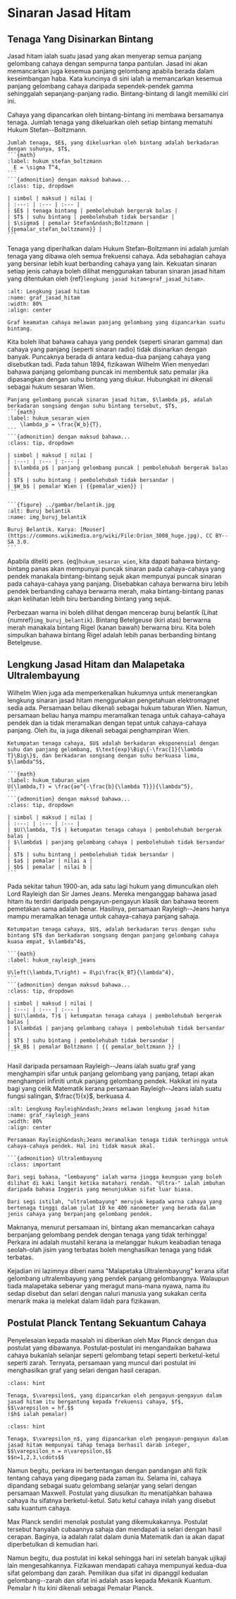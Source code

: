 # Sinaran Jasad Hitam

## Tenaga Yang Disinarkan Bintang
Jasad hitam ialah suatu jasad yang akan menyerap semua panjang gelombang cahaya dengan sempurna tanpa pantulan. Jasad ini akan memancarkan juga kesemua panjang gelombang apabila berada dalam keseimbangan haba. Kata kuncinya di sini ialah ia memancarkan kesemua panjang gelombang cahaya daripada sependek-pendek gamma sehinggalah sepanjang-panjang radio. Bintang-bintang di langit memiliki ciri ini.

Cahaya yang dipancarkan oleh bintang-bintang ini membawa bersamanya tenaga. Jumlah tenaga yang dikeluarkan oleh setiap bintang mematuhi Hukum Stefan--Boltzmann.

````{admonition} Hukum Stefan&ndash;Boltzmann
Jumlah tenaga, $E$, yang dikeluarkan oleh bintang adalah berkadaran dengan suhunya, $T$,
```{math}
:label: hukum_stefan_boltzmann
  E = \sigma T^4,
```
```{admonition} dengan maksud bahawa...
:class: tip, dropdown

| simbol | maksud | nilai |
| :---: | :--- | :--- |
| $E$ | tenaga bintang | pembolehubah bergerak balas |
| $T$ | suhu bintang | pembolehubah tidak bersandar |
| $\sigma$ | pemalar Stefan&ndash;Boltzmann | {{pemalar_stefan_boltzmann}} |
```
````

Tenaga yang diperihalkan dalam Hukum Stefan&ndash;Boltzmann ini adalah jumlah tenaga yang dibawa oleh semua frekuensi cahaya. Ada sebahagian cahaya yang  bersinar lebih kuat berbanding cahaya yang lain. Kekuatan sinaran setiap jenis cahaya boleh dilihat menggunakan taburan sinaran jasad hitam yang ditentukan oleh {ref}`lengkung jasad hitam<graf_jasad_hitam>`.

```{figure} ../gambar/jasadhitam.jpg
:alt: Lengkung jasad hitam
:name: graf_jasad_hitam
:width: 80%
:align: center

Graf keamatan cahaya melawan panjang gelombang yang dipancarkan suatu bintang.
```

Kita boleh lihat bahawa cahaya yang pendek (seperti sinaran gamma) dan cahaya yang panjang (seperti sinaran radio) tidak disinarkan dengan banyak. Puncaknya berada di antara kedua-dua panjang cahaya yang disebutkan tadi. Pada tahun 1894, fizikawan Wilhelm Wien menyedari bahawa panjang gelombang puncak ini membentuk satu pemalar jika dipasangkan dengan suhu bintang yang diukur. Hubungkait ini dikenali sebagai hukum sesaran Wien.


````{admonition} Hukum Sesaran Wien
Panjang gelombang puncak sinaran jasad hitam, $\lambda_p$, adalah berkadaran songsang dengan suhu bintang tersebut, $T$,
```{math}
:label: hukum_sesaran_wien
	\lambda_p = \frac{W_b}{T},
```
```{admonition} dengan maksud bahawa...
:class: tip, dropdown

| simbol | maksud | nilai |
| :---: | :--- | :--- |
| $\lambda_p$ | panjang gelombang puncak | pembolehubah bergerak balas |
| $T$ | suhu bintang | pembolehubah tidak bersandar |
| $W_b$ | pemalar Wien | {{pemalar_wien}} |
```
````

````{margin}
```{figure} ../gambar/belantik.jpg
:alt: Buruj belantik
:name: img_buruj_belantik

Buruj Belantik. Karya: [Mouser](https://commons.wikimedia.org/wiki/File:Orion_3008_huge.jpg), CC BY--SA 3.0.
```
````

Apabila diteliti pers. {eq}`hukum_sesaran_wien`, kita dapati bahawa bintang-bintang panas akan mempunyai puncak sinaran pada cahaya-cahaya yang pendek manakala bintang-bintang sejuk akan mempunyai puncak sinaran pada cahaya-cahaya yang panjang. Disebabkan cahaya berwarna biru lebih pendek berbanding cahaya berwarna merah, maka bintang-bintang panas akan kelihatan lebih biru berbanding bintang yang sejuk.

Perbezaan warna ini boleh dilihat dengan mencerap buruj belantik (Lihat {numref}`img_buruj_belantik`). Bintang Betelgeuse (kiri atas) berwarna merah manakala bintang Rigel (kanan bawah) berwarna biru. Kita boleh simpulkan bahawa bintang Rigel adalah lebih panas berbanding bintang Betelgeuse.

## Lengkung Jasad Hitam dan Malapetaka Ultralembayung
Wilhelm Wien juga ada memperkenalkan hukumnya untuk menerangkan lengkung sinaran jasad hitam menggunakan pengetahuan elektromagnet sedia ada. Persamaan beliau dikenali sebagai hukum taburan Wien. Namun, persamaan beliau hanya mampu meramalkan tenaga untuk cahaya-cahaya pendek dan ia tidak meramalkan dengan tepat untuk cahaya-cahaya panjang. Oleh itu, ia juga dikenali sebagai penghampiran Wien.

````{admonition} Hukum Taburan Wien / Penghampiran Wien
Ketumpatan tenaga cahaya, $U$ adalah berkadaran eksponensial dengan suhu dan panjang gelombang, $\text{exp}\Big\{-\frac{1}{\lambda T}\Big\}$, dan berkadaran songsang dengan suhu berkuasa lima, $\lambda^5$, 

```{math}
:label: hukum_taburan_wien
U(\lambda,T) = \frac{ae^{-\frac{b}{\lambda T}}}{\lambda^5},
```
```{admonition} dengan maksud bahawa...
:class: tip, dropdown

| simbol | maksud | nilai |
| :---: | :--- | :--- |
| $U(\lambda, T)$ | ketumpatan tenaga cahaya | pembolehubah bergerak balas |
| $\lambda$ | panjang gelombang cahaya | pembolehubah tidak bersandar |
| $T$ | suhu bintang | pembolehubah tidak bersandar |
| $a$ | pemalar | nilai a |
| $b$ | pemalar | nilai b |
```
````

Pada sekitar tahun 1900-an, ada satu lagi hukum yang dimunculkan oleh Lord Rayleigh dan Sir James Jeans. Mereka menganggap bahawa jasad hitam itu terdiri daripada pengayun-pengayun klasik dan bahawa teorem pemetakan sama adalah benar. Hasilnya, persamaan Rayleigh--Jeans hanya mampu meramalkan tenaga untuk cahaya-cahaya panjang sahaja.

````{admonition} Hukum Rayleigh&ndash;Jeans
Ketumpatan tenaga cahaya, $U$, adalah berkadaran terus dengan suhu bintang $T$ dan berkadaran songsang dengan panjang gelombang cahaya kuasa empat, $\lambda^4$,

```{math}
:label: hukum_rayleigh_jeans

U\left(\lambda,T\right) = 8\pi\frac{k_BT}{\lambda^4},
```
```{admonition} dengan maksud bahawa...
:class: tip, dropdown

| simbol | maksud | nilai |
| :---: | :--- | :--- |
| $U(\lambda, T)$ | ketumpatan tenaga cahaya | pembolehubah bergerak balas |
| $\lambda$ | panjang gelombang cahaya | pembolehubah tidak bersandar |
| $T$ | suhu bintang | pembolehubah tidak bersandar |
| $k_B$ | pemalar Boltzmann | {{ pemalar_boltzmann }} |
```
````

Hasil daripada persamaan Rayleigh--Jeans ialah suatu graf yang menghampiri sifar untuk panjang gelombang yang panjang, tetapi akan menghampiri infiniti untuk panjang gelombang pendek. Hakikat ini nyata bagi yang celik Matematik kerana persamaan Rayleigh--Jeans ialah suatu fungsi salingan, $\frac{1}{x}$, berkuasa 4.

```{figure} ../gambar/Rayleigh.png
:alt: Lengkung Rayleigh&ndash;Jeans melawan lengkung jasad hitam
:name: graf_rayleigh_jeans
:width: 80%
:align: center

Persamaan Rayleigh&ndash;Jeans meramalkan tenaga tidak terhingga untuk cahaya-cahaya pendek. Hal ini tidak masuk akal.
```

````{margin} 
```{admonition} Ultralembayung
:class: important

Dari segi bahasa, "lembayung" ialah warna jingga keunguan yang boleh dilihat di kaki langit ketika matahari rendah. "Ultra-" ialah imbuhan daripada bahasa Inggeris yang menunjukkan sifat luar biasa.

Dari segi istilah, "ultralembayung" merujuk kepada warna cahaya yang bertenaga tinggi dalam julat 10 ke 400 nanometer yang berada dalam jenis cahaya yang berpanjang gelombang pendek.
````

Maknanya, menurut persamaan ini, bintang akan memancarkan cahaya berpanjang gelombang pendek dengan tenaga yang tidak terhingga! Perkara ini adalah mustahil kerana ia melanggar hukum keabadian tenaga seolah-olah jisim yang terbatas boleh menghasilkan tenaga yang tidak terbatas.

Kejadian ini lazimnya diberi nama "Malapetaka Ultralembayung" kerana sifat gelombang ultralembayung yang pendek panjang gelombangnya. Walaupun tiada malapetaka sebenar yang meragut mana-mana nyawa, nama itu sedap disebut dan selari dengan naluri manusia yang sukakan cerita menarik maka ia melekat dalam lidah para fizikawan.

## Postulat Planck Tentang Sekuantum Cahaya

Penyelesaian kepada masalah ini diberikan oleh Max Planck dengan dua postulat yang dibawanya. Postulat-postulat ini mengandaikan bahawa cahaya bukanlah selanjar seperti gelombang tetapi seperti berketul-ketul seperti zarah. Ternyata, persamaan yang muncul dari postulat ini menghasilkan graf yang selari dengan hasil cerapan.

````{admonition} POSTULAT 1
:class: hint

Tenaga, $\varepsilon$, yang dipancarkan oleh pengayun-pengayun dalam jasad hitam itu bergantung kepada frekuensi cahaya, $f$,
$$\varepsilon = hf.$$
($h$ ialah pemalar)
````

````{admonition} POSTULAT 2
:class: hint

Tenaga, $\varepsilon_n$, yang dipancarkan oleh pengayun-pengayun dalam jasad hitam mempunyai tahap tenaga berhasil darab integer, $$\varepsilon_n = n\varepsilon,$$
$$n=1,2,3,\cdots$$
````

Namun begitu, perkara ini bertentangan dengan pandangan ahli fizik tentang cahaya yang dipegang pada zaman itu. Selama ini, cahaya dipandang sebagai suatu gelombang selanjar yang selari dengan persamaan Maxwell. Postulat yang diusulkan itu menatijahkan bahawa cahaya itu sifatnya berketul-ketul. Satu ketul cahaya inilah yang disebut satu kuantum cahaya.

Max Planck sendiri menolak postulat yang dikemukakannya. Postulat tersebut hanyalah cubaannya sahaja dan mendapati ia selari dengan hasil cerapan. Baginya, ia adalah ralat dalam dunia Matematik dan ia akan dapat diperbetulkan di kemudian hari.

Namun begitu, dua postulat ini kekal sehingga hari ini setelah banyak ujikaji lain mengesahkannya. Fizikawan mendapati cahaya mempunyai kedua-dua sifat gelombang dan zarah. Pemilikan dua sifat ini dipanggil kedualan gelombang--zarah dan sifat ini adalah asas kepada Mekanik Kuantum. Pemalar $h$ itu kini dikenali sebagai Pemalar Planck.